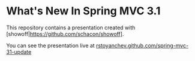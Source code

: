 What's New In Spring MVC 3.1
============================

This repository contains a presentation created with [showoff|https://github.com/schacon/showoff]. 

You can see the presentation live at <a href="http://rstoyanchev.github.com/spring-mvc-31-update">rstoyanchev.github.com/spring-mvc-31-update</a>
